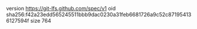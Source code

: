 version https://git-lfs.github.com/spec/v1
oid sha256:f42a23edd565245511bbb9dac0230a31feb6681726a9c52c871954136127594f
size 764
